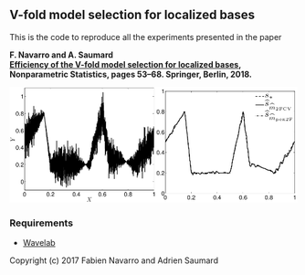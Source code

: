 ## V-fold model selection for localized bases

This is the code to reproduce all the experiments presented in the paper

**F. Navarro and A. Saumard
<br>
[Efficiency of the V-fold model selection for localized bases](https://www.springer.com/gp/book/9783319969404), 
Nonparametric Statistics, pages 53–68. Springer, Berlin, 2018.**
<br>


![V-fold](fig/vfold.png)

### Requirements
* [Wavelab](http://statweb.stanford.edu/~wavelab/)

Copyright (c) 2017 Fabien Navarro and Adrien Saumard
